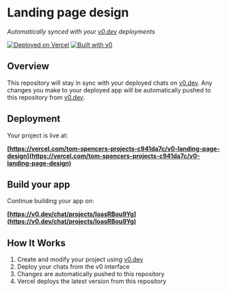 # Landing page design

*Automatically synced with your [v0.dev](https://v0.dev) deployments*

[![Deployed on Vercel](https://img.shields.io/badge/Deployed%20on-Vercel-black?style=for-the-badge&logo=vercel)](https://vercel.com/tom-spencers-projects-c941da7c/v0-landing-page-design)
[![Built with v0](https://img.shields.io/badge/Built%20with-v0.dev-black?style=for-the-badge)](https://v0.dev/chat/projects/IoasRBou9Yg)

## Overview

This repository will stay in sync with your deployed chats on [v0.dev](https://v0.dev).
Any changes you make to your deployed app will be automatically pushed to this repository from [v0.dev](https://v0.dev).

## Deployment

Your project is live at:

**[https://vercel.com/tom-spencers-projects-c941da7c/v0-landing-page-design](https://vercel.com/tom-spencers-projects-c941da7c/v0-landing-page-design)**

## Build your app

Continue building your app on:

**[https://v0.dev/chat/projects/IoasRBou9Yg](https://v0.dev/chat/projects/IoasRBou9Yg)**

## How It Works

1. Create and modify your project using [v0.dev](https://v0.dev)
2. Deploy your chats from the v0 interface
3. Changes are automatically pushed to this repository
4. Vercel deploys the latest version from this repository